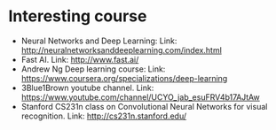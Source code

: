 # Interesting course
- Neural Networks and Deep Learning: Link: http://neuralnetworksanddeeplearning.com/index.html
- Fast AI. Link: http://www.fast.ai/
- Andrew Ng Deep learning course: Link: https://www.coursera.org/specializations/deep-learning
- 3Blue1Brown youtube channel. Link: https://www.youtube.com/channel/UCYO_jab_esuFRV4b17AJtAw
- Stanford CS231n class on Convolutional Neural Networks for visual recognition. Link: http://cs231n.stanford.edu/
